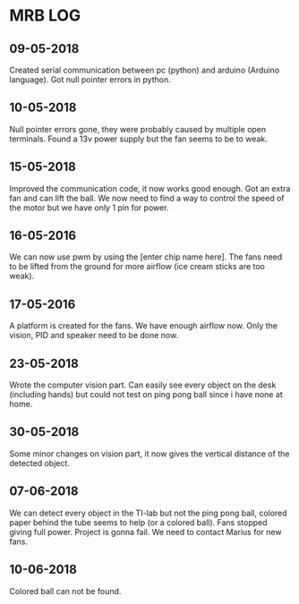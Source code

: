 # MRB LOG

## 09-05-2018
Created serial communication between pc (python) and arduino (Arduino language).
Got null pointer errors in python.

## 10-05-2018
Null pointer errors gone, they were probably caused by multiple open terminals.
Found a 13v power supply but the fan seems to be to weak.

## 15-05-2018
Improved the communication code, it now works good enough.
Got an extra fan and can lift the ball.
We now need to find a way to control  the speed of the motor but we have only 1 pin for power.

## 16-05-2016
We can now use pwm by using the [enter chip name here].
The fans need to be lifted from the ground for more airflow (ice cream sticks are too weak). 

## 17-05-2016
A platform is created for the fans.
We have enough airflow now.
Only the vision, PID and speaker need to be done now.

## 23-05-2018
Wrote the computer vision part.
Can easily see every object on the desk (including hands) but could not test on ping pong ball since i have none at home.

## 30-05-2018
Some minor changes on vision part, it now gives the vertical distance of the detected object.

## 07-06-2018
We can detect every object in the TI-lab but not the ping pong ball, colored paper behind the tube seems to help (or a colored ball).
Fans stopped giving full power.
Project is gonna fail.
We need to contact Marius for new fans.

## 10-06-2018
Colored ball can not be found.

